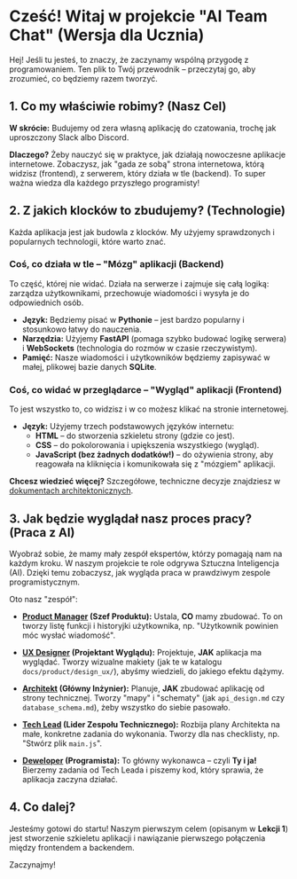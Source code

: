 # Cześć! Witaj w projekcie "AI Team Chat" (Wersja dla Ucznia)

Hej! Jeśli tu jesteś, to znaczy, że zaczynamy wspólną przygodę z programowaniem. Ten plik to Twój przewodnik – przeczytaj go, aby zrozumieć, co będziemy razem tworzyć.

## 1. Co my właściwie robimy? (Nasz Cel)

**W skrócie:** Budujemy od zera własną aplikację do czatowania, trochę jak uproszczony Slack albo Discord.

**Dlaczego?** Żeby nauczyć się w praktyce, jak działają nowoczesne aplikacje internetowe. Zobaczysz, jak "gada ze sobą" strona internetowa, którą widzisz (frontend), z serwerem, który działa w tle (backend). To super ważna wiedza dla każdego przyszłego programisty!

## 2. Z jakich klocków to zbudujemy? (Technologie)

Każda aplikacja jest jak budowla z klocków. My użyjemy sprawdzonych i popularnych technologii, które warto znać.

### Coś, co działa w tle – "Mózg" aplikacji (Backend)
To część, której nie widać. Działa na serwerze i zajmuje się całą logiką: zarządza użytkownikami, przechowuje wiadomości i wysyła je do odpowiednich osób.
-   **Język:** Będziemy pisać w **Pythonie** – jest bardzo popularny i stosunkowo łatwy do nauczenia.
-   **Narzędzia:** Użyjemy **FastAPI** (pomaga szybko budować logikę serwera) i **WebSockets** (technologia do rozmów w czasie rzeczywistym).
-   **Pamięć:** Nasze wiadomości i użytkowników będziemy zapisywać w małej, plikowej bazie danych **SQLite**.

### Coś, co widać w przeglądarce – "Wygląd" aplikacji (Frontend)
To jest wszystko to, co widzisz i w co możesz klikać na stronie internetowej.
-   **Język:** Użyjemy trzech podstawowych języków internetu:
    -   **HTML** – do stworzenia szkieletu strony (gdzie co jest).
    -   **CSS** – do pokolorowania i upiększenia wszystkiego (wygląd).
    -   **JavaScript (bez żadnych dodatków!)** – do ożywienia strony, aby reagowała na kliknięcia i komunikowała się z "mózgiem" aplikacji.

**Chcesz wiedzieć więcej?** Szczegółowe, techniczne decyzje znajdziesz w [dokumentach architektonicznych](docs/architecture/).

## 3. Jak będzie wyglądał nasz proces pracy? (Praca z AI)

Wyobraź sobie, że mamy mały zespół ekspertów, którzy pomagają nam na każdym kroku. W naszym projekcie te role odgrywa Sztuczna Inteligencja (AI). Dzięki temu zobaczysz, jak wygląda praca w prawdziwym zespole programistycznym.

Oto nasz "zespół":

-   **[Product Manager](agents/product-manager_pl.md) (Szef Produktu):** Ustala, **CO** mamy zbudować. To on tworzy listę funkcji i historyjki użytkownika, np. "Użytkownik powinien móc wysłać wiadomość".

-   **[UX Designer](agents/ux-designer_pl.md) (Projektant Wyglądu):** Projektuje, **JAK** aplikacja ma wyglądać. Tworzy wizualne makiety (jak te w katalogu `docs/product/design_ux/`), abyśmy wiedzieli, do jakiego efektu dążymy.

-   **[Architekt](agents/solution-architect_pl.md) (Główny Inżynier):** Planuje, **JAK** zbudować aplikację od strony technicznej. Tworzy "mapy" i "schematy" (jak `api_design.md` czy `database_schema.md`), żeby wszystko do siebie pasowało.

-   **[Tech Lead](agents/tech-lead-task-planner_pl.md) (Lider Zespołu Technicznego):** Rozbija plany Architekta na małe, konkretne zadania do wykonania. Tworzy dla nas checklisty, np. "Stwórz plik `main.js`".

-   **[Deweloper](agents/software-developer_pl.md) (Programista):** To główny wykonawca – czyli **Ty i ja!** Bierzemy zadania od Tech Leada i piszemy kod, który sprawia, że aplikacja zaczyna działać.

## 4. Co dalej?

Jesteśmy gotowi do startu! Naszym pierwszym celem (opisanym w **Lekcji 1**) jest stworzenie szkieletu aplikacji i nawiązanie pierwszego połączenia między frontendem a backendem.

Zaczynajmy!
